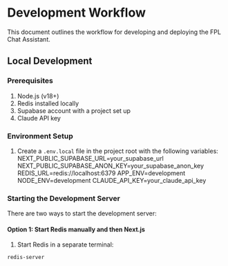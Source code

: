 # Development Workflow

This document outlines the workflow for developing and deploying the FPL Chat Assistant.

## Local Development

### Prerequisites

1. Node.js (v18+)
2. Redis installed locally
3. Supabase account with a project set up
4. Claude API key

### Environment Setup

1. Create a `.env.local` file in the project root with the following variables:
NEXT_PUBLIC_SUPABASE_URL=your_supabase_url
NEXT_PUBLIC_SUPABASE_ANON_KEY=your_supabase_anon_key
REDIS_URL=redis://localhost:6379
APP_ENV=development
NODE_ENV=development
CLAUDE_API_KEY=your_claude_api_key

### Starting the Development Server

There are two ways to start the development server:

#### Option 1: Start Redis manually and then Next.js

1. Start Redis in a separate terminal:
```bash
redis-server

